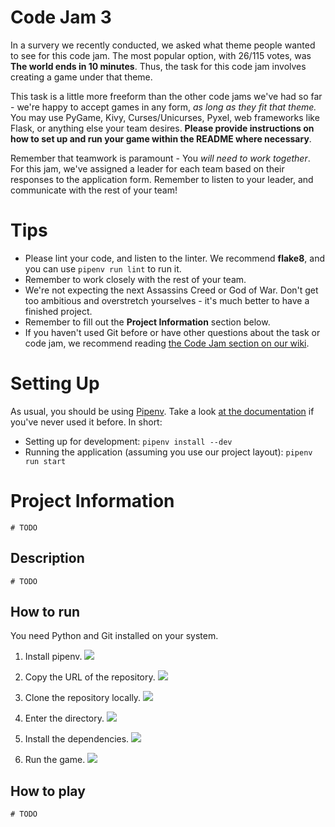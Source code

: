 # Code Jam 3

In a survery we recently conducted, we asked what theme people wanted to see for this code jam. The most popular option, 
with 26/115 votes, was **The world ends in 10 minutes**. Thus, the task for this code jam involves creating a game under that theme.

This task is a little more freeform than the other code jams we've had so far - we're happy to accept games in any form, 
*as long as they fit that theme.* You may use PyGame, Kivy, Curses/Unicurses, Pyxel, web frameworks like Flask, or anything else 
your team desires. **Please provide instructions on how to set up and run your game within the README where necessary**.

Remember that teamwork is paramount - You *will need to work together*. For this jam, we've assigned a leader for each team 
based on their responses to the application form. Remember to listen to your leader, and communicate with the rest of your team!

# Tips

* Please lint your code, and listen to the linter. We recommend **flake8**, and you can use `pipenv run lint` to run it.
* Remember to work closely with the rest of your team.
* We're not expecting the next Assassins Creed or God of War. Don't get too ambitious and overstretch yourselves - 
  it's much better to have a finished project.
* Remember to fill out the __Project Information__ section below.
* If you haven't used Git before or have other questions about the task or code jam, we recommend reading 
  [the Code Jam section on our wiki](https://wiki.pythondiscord.com/wiki/jams).

# Setting Up

As usual, you should be using [Pipenv](https://pipenv.readthedocs.io/en/latest/). Take a look 
[at the documentation](https://pipenv.readthedocs.io/en/latest/) if you've never used it before. In short:

* Setting up for development: `pipenv install --dev`
* Running the application (assuming you use our project layout): `pipenv run start`

# Project Information

`# TODO`

## Description

`# TODO`

## How to run

You need Python and Git installed on your system.

1. Install pipenv.
![]("project/assets/howto/howto1.png")

2. Copy the URL of the repository.
![]("project/assets/howto/howto2.png")

3. Clone the repository locally.
![]("project/assets/howto/howto3.png")

4. Enter the directory.
![]("project/assets/howto/howto4.png")

5. Install the dependencies.
![]("project/assets/howto/howto5.png")

6. Run the game.
![]("project/assets/howto/howto6.png")

## How to play

`# TODO`
